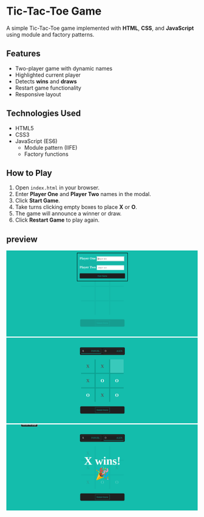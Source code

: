 # Tic-Tac-Toe Game

A simple Tic-Tac-Toe game implemented with **HTML**, **CSS**, and **JavaScript** using module and factory patterns.

## Features

- Two-player game with dynamic names
- Highlighted current player
- Detects **wins** and **draws**
- Restart game functionality
- Responsive layout

## Technologies Used

- HTML5
- CSS3
- JavaScript (ES6)
  - Module pattern (IIFE)
  - Factory functions

## How to Play

1. Open `index.html` in your browser.
2. Enter **Player One** and **Player Two** names in the modal.
3. Click **Start Game**.
4. Take turns clicking empty boxes to place **X** or **O**.
5. The game will announce a winner or draw.
6. Click **Restart Game** to play again.

## preview

![name-dialog](/assets/images/name-dialog.png)
![game-board-page](/assets/images/game-board.png)
![winner-dialog](/assets/images/winner-dialog.png)
